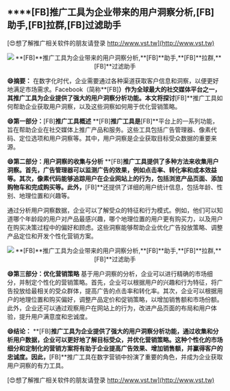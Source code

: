 ## ****[FB]**推广工具为企业带来的用户洞察分析,**[FB]**助手,**[FB]**拉群,**[FB]**过滤助手**

[😍想了解推广相关软件的朋友请登录 http://www.vst.tw](http://www.vst.tw)

 <center><img src="https://vst.tw/MP4/tuiguang/png/7.png" alt="**[FB]**推广工具为企业带来的用户洞察分析,**[FB]**助手,**[FB]**拉群,**[FB]**过滤助手"></center>

**😄摘要：**
在数字化时代，企业需要通过各种渠道获取客户信息和洞察，以便更好地满足市场需求。Facebook（简称**[FB]**）作为全球最大的社交媒体平台之一，其推广工具为企业提供了强大的用户洞察分析功能。本文将探讨**[FB]**推广工具如何帮助企业获取用户洞察，以及这些洞察如何用于优化营销策略。

**😄第一部分：**[FB]**推广工具概述**
**[FB]**推广工具是**[FB]**平台上的一系列功能，旨在帮助企业在社交媒体上推广产品和服务。这些工具包括广告管理器、像素代码、定位选项和用户洞察等。其中，用户洞察是企业获取目标受众数据的重要来源。

**😄第二部分：用户洞察的收集与分析**
**[FB]**推广工具提供了多种方法来收集用户洞察。首先，广告管理器可以监测广告的效果，例如点击率、转化率和成本效益等。其次，像素代码能够追踪用户在企业网站上的行为，包括浏览产品页面、添加购物车和完成购买等。此外，**[FB]**还提供了详细的用户统计信息，包括年龄、性别、地理位置和兴趣等。

通过分析用户洞察数据，企业可以了解受众的特征和行为模式。例如，他们可以知道哪个年龄段的用户对产品最感兴趣，哪个地理位置的用户更有购买力，以及用户在购买决策过程中的偏好和顾虑。这些洞察能够帮助企业优化广告投放策略、调整产品定位和开发个性化营销方案。

 <center><img src="https://vst.tw/MP4/tuiguang/png/0.png" alt="**[FB]**推广工具为企业带来的用户洞察分析,**[FB]**助手,**[FB]**拉群,**[FB]**过滤助手"></center>

**😄第三部分：优化营销策略**
基于用户洞察的分析，企业可以进行精确的市场细分，并制定个性化的营销策略。首先，企业可以根据用户的兴趣和行为特征，将广告投放给最相关的受众群体，提高广告的点击率和转化率。其次，企业可以根据用户的地理位置和购买偏好，调整产品定价和促销策略，以增加销售额和市场份额。此外，企业还可以通过观察用户在网站上的行为，改进产品页面的布局和用户体验，提升用户满意度和忠诚度。

**😄结论：**
**[FB]**推广工具为企业提供了强大的用户洞察分析功能，通过收集和分析用户数据，企业可以更好地了解目标受众，并优化营销策略。这种个性化的市场细分和定制化的营销方案将有助于企业提高广告效果、增加销售额，并赢得客户的忠诚度。因此，**[FB]**推广工具在数字营销中扮演了重要的角色，并成为企业获取用户洞察的有力工具。

[😍想了解推广相关软件的朋友请登录 http://www.vst.tw](http://www.vst.tw)



